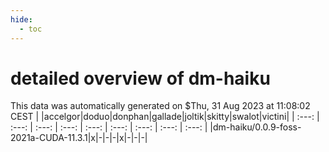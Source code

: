 ```yaml
---
hide:
  - toc
---
```


detailed overview of dm-haiku
=============================


This data was automatically generated on $Thu, 31 Aug 2023 at 11:08:02 CEST
| |accelgor|doduo|donphan|gallade|joltik|skitty|swalot|victini|
| :---: | :---: | :---: | :---: | :---: | :---: | :---: | :---: | :---: |
|dm-haiku/0.0.9-foss-2021a-CUDA-11.3.1|x|-|-|-|x|-|-|-|
